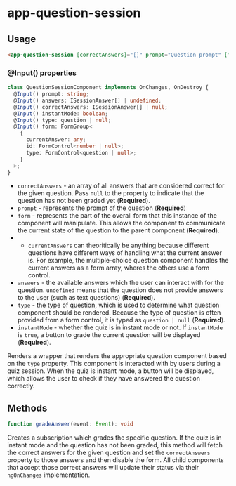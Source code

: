# app-question-session

## Usage

```html
<app-question-session [correctAnswers]="[]" prompt="Question prompt" [form]="insert form here" [instantMode]="true" [type]="text" [answers]="[]"></app-question-session>
```

### @Input() properties
```typescript
class QuestionSessionComponent implements OnChanges, OnDestroy {
  @Input() prompt: string;
  @Input() answers: ISessionAnswer[] | undefined;
  @Input() correctAnswers: ISessionAnswer[] | null;
  @Input() instantMode: boolean;
  @Input() type: question | null;
  @Input() form: FormGroup<
    {
      currentAnswer: any;
      id: FormControl<number | null>;
      type: FormControl<question | null>;
    }
  >;
}
```

* ``correctAnswers`` - an array of all answers that are considered correct for the given question. Pass ``null`` to the property to indicate that the question has not been graded yet (**Required**).
* ``prompt`` - represents the prompt of the question (**Required**)
* ``form`` - represents the part of the overall form that this instance of the component will manipulate. This allows the component to communicate the current state of the question to the parent component (**Required**).
* * ``currentAnswers`` can theoritically be anything because different questions have different ways of handling what the current answer is. For example, the multiple-choice question component handles the current answers as a form array, wheres the others use a form control.
* ``answers`` - the available answers which the user can interact with for the question. ``undefined`` means that the question does not provide answers to the user (such as text questions) (**Required**).
* ``type`` - the type of question, which is used to determine what question component should be rendered. Because the type of question is often provided from a form control, it is typed as ``question | null`` (**Required**).
* ``instantMode`` - whether the quiz is in instant mode or not. If ``instantMode`` is ``true``, a button to grade the current question will be displayed (**Required**).

Renders a wrapper that renders the appropriate question component based on the ``type`` property. This component is interacted with by users during a quiz session. When the quiz is instant mode, a button will be displayed, which allows the user to check if they have answered the question correctly.

## Methods
```typescript
function gradeAnswer(event: Event): void
```
Creates a subscription which grades the specific question. If the quiz is in instant mode and the question has not been graded, this method will fetch the correct answers for the given question and set the ``correctAnswers`` property to those answers and then disable the form. All child components that accept those correct answers will update their status via their ``ngOnChanges`` implementation.